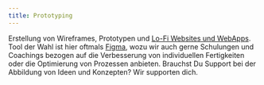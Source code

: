 ```yaml
---
title: Prototyping
---
```


Erstellung von Wireframes, Prototypen und [Lo-Fi Websites und WebApps](#lo-fi-web). Tool der Wahl ist hier oftmals [Figma](https://www.figma.com/de/), wozu wir auch gerne Schulungen und Coachings bezogen auf die Verbesserung von individuellen Fertigkeiten oder die Optimierung von Prozessen anbieten. Brauchst Du Support bei der Abbildung von Ideen und Konzepten? Wir supporten dich.
